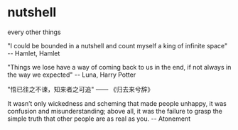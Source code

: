 # nutshell
every other things

"I could be bounded in a nutshell and count myself a king of infinite space" -- Hamlet, Hamlet

"Things we lose have a way of coming back to us in the end, if not always in the way we expected" -- Luna, Harry Potter

"悟已往之不谏，知来者之可追" —— 《归去来兮辞》

It wasn’t only wickedness and scheming that made people unhappy, it was confusion and misunderstanding; above all, it was the failure to grasp the simple truth that other people are as real as you. -- Atonement

